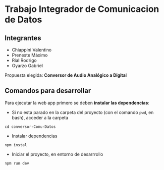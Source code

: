 # Trabajo Integrador de Comunicacion de Datos
## Integrantes
- Chiappini Valentino
- Preneste Máximo
- Rial Rodrigo
- Oyarzo Gabriel

Propuesta elegida: __Conversor de Audio Analógico a Digital__

## Comandos para desarrollar
Para ejecutar la web app primero se deben __instalar las dependencias__:
- Si no esta parado en la carpeta del proyecto (con el comando ```pwd```, en bash), acceder a la carpeta
```
cd conversor-Comu-Datos
```
- Instalar dependencias
```
npm instal
``` 
- Iniciar el proyecto, en entorno de desarrrollo
```
npm run dev
```